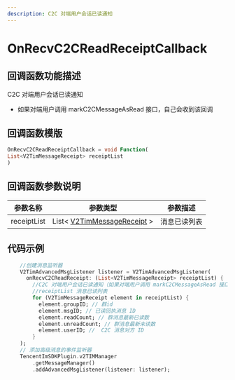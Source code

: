 ```yaml
---
description: C2C 对端用户会话已读通知
---
```


# OnRecvC2CReadReceiptCallback

## 回调函数功能描述

C2C 对端用户会话已读通知

* 如果对端用户调用 markC2CMessageAsRead 接口，自己会收到该回调

## 回调函数模版

```dart
OnRecvC2CReadReceiptCallback = void Function(
List<V2TimMessageReceipt> receiptList
)
```

## 回调函数参数说明

| 参数名称        | 参数类型                                            | 参数描述   |
| ----------- | ----------------------------------------------- | ------ |
| receiptList | List< [V2TimMessageReceipt](broken-reference) > | 消息已读列表 |

## 代码示例

```dart
    //创建消息监听器
    V2TimAdvancedMsgListener listener = V2TimAdvancedMsgListener(
      onRecvC2CReadReceipt: (List<V2TimMessageReceipt> receiptList) {
        //C2C 对端用户会话已读通知（如果对端用户调用 markC2CMessageAsRead 接口，自己会收到该回调，回调只会携带对端 userID 和对端已读 timestamp 信息）
        //receiptList 消息已读列表
        for (V2TimMessageReceipt element in receiptList) {
          element.groupID; // 群id
          element.msgID; // 已读回执消息 ID
          element.readCount; // 群消息最新已读数
          element.unreadCount; // 群消息最新未读数
          element.userID; //  C2C 消息对方 ID
        }
    );
    // 添加高级消息的事件监听器
    TencentImSDKPlugin.v2TIMManager
        .getMessageManager()
        .addAdvancedMsgListener(listener: listener);
```

